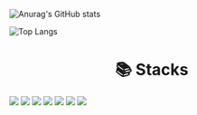 

![Anurag's GitHub stats](https://github-readme-stats.vercel.app/api?username=edgelines&show_icons=true&theme=dark)  


![Top Langs](https://github-readme-stats.vercel.app/api/top-langs/?username=edgelines&layout=compact&theme=dark)  


<div align=center><h1>📚 Stacks</h1></div>

<div> 
  <img src="https://img.shields.io/badge/python-000000?style=for-the-badge&logo=python&logoColor=white">
  <img src="https://img.shields.io/badge/FastAPI-000000?style=for-the-badge&logo=FastAPI&logoColor=white"> 
  <img src="https://img.shields.io/badge/mongoDB-000000?style=for-the-badge&logo=MongoDB&logoColor=white">
  <img src="https://img.shields.io/badge/react-000000?style=for-the-badge&logo=react&logoColor=black">
  <img src="https://img.shields.io/badge/vue.js-000000?style=for-the-badge&logo=vue.js&logoColor=white"> 
  <img src="https://img.shields.io/badge/node.js-000000?style=for-the-badge&logo=Node.js&logoColor=white">
  <img src="https://img.shields.io/badge/mysql-000000?style=for-the-badge&logo=mysql&logoColor=white">   
  <br>
</div>
